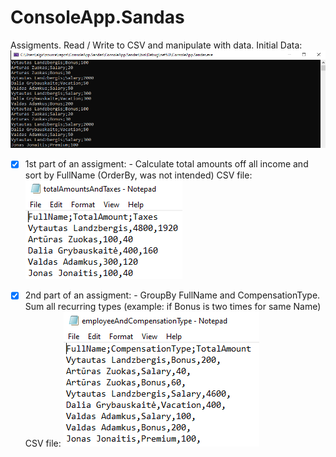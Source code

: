 # ConsoleApp.Sandas
Assigments.
Read / Write to CSV and manipulate with data.
Initial Data:
![Screenshot](InitialData.png)
- [x] 1st part of an assigment: - Calculate total amounts off all income and sort by FullName (OrderBy, was not intended)
CSV file:
![Screenshot](csv1.png)

- [x] 2nd part of an assigment: - GroupBy FullName and CompensationType. Sum all recurring types (example: if Bonus is two times for same Name)
CSV file:
![Screenshot](csv2.png)
